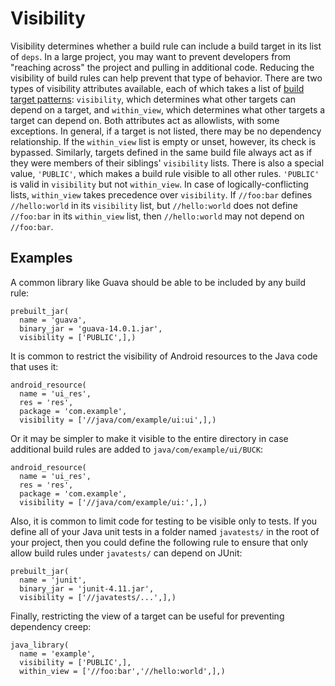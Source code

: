 # Visibility

Visibility determines whether a build rule can include a build target in its
list of `deps`. In a large project, you may want to prevent developers from
"reaching across" the project and pulling in additional code. Reducing the
visibility of build rules can help prevent that type of behavior. There are two
types of visibility attributes available, each of which takes a list of
[build target patterns](https://buck.build/concept/build_target_pattern.html):
`visibility`, which determines what other targets can depend on a target, and
`within_view`, which determines what other targets a target can depend on. Both
attributes act as allowlists, with some exceptions. In general, if a target is
not listed, there may be no dependency relationship. If the `within_view` list
is empty or unset, however, its check is bypassed. Similarly, targets defined in
the same build file always act as if they were members of their siblings'
`visibility` lists. There is also a special value, `'PUBLIC'`, which makes a
build rule visible to all other rules. `'PUBLIC'` is valid in `visibility` but
not `within_view`. In case of logically-conflicting lists, `within_view` takes
precedence over `visibility`. If `//foo:bar` defines `//hello:world` in its
`visibility` list, but `//hello:world` does not define `//foo:bar` in its
`within_view` list, then `//hello:world` may not depend on `//foo:bar`.

## Examples

A common library like Guava should be able to be included by any build rule:

```
prebuilt_jar(
  name = 'guava',
  binary_jar = 'guava-14.0.1.jar',
  visibility = ['PUBLIC',],)
```

It is common to restrict the visibility of Android resources to the Java code
that uses it:

```
android_resource(
  name = 'ui_res',
  res = 'res',
  package = 'com.example',
  visibility = ['//java/com/example/ui:ui',],)
```

Or it may be simpler to make it visible to the entire directory in case
additional build rules are added to `java/com/example/ui/BUCK`:

```
android_resource(
  name = 'ui_res',
  res = 'res',
  package = 'com.example',
  visibility = ['//java/com/example/ui:',],)
```

Also, it is common to limit code for testing to be visible only to tests. If you
define all of your Java unit tests in a folder named `javatests/` in the root of
your project, then you could define the following rule to ensure that only allow
build rules under `javatests/` can depend on JUnit:

```
prebuilt_jar(
  name = 'junit',
  binary_jar = 'junit-4.11.jar',
  visibility = ['//javatests/...',],)
```

Finally, restricting the view of a target can be useful for preventing
dependency creep:

```
java_library(
  name = 'example',
  visibility = ['PUBLIC',],
  within_view = ['//foo:bar','//hello:world',],)
```
